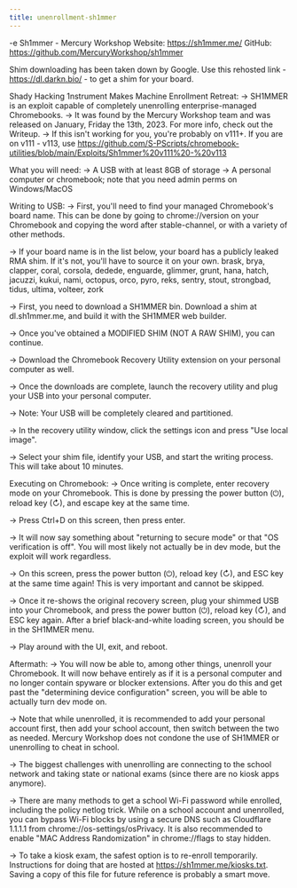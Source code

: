 ```yaml
---
title: unenrollment-sh1mmer
---
```


-e 
Sh1mmer - Mercury Workshop
Website: https://sh1mmer.me/
GitHub: https://github.com/MercuryWorkshop/sh1mmer

Shim downloading has been taken down by Google. Use this rehosted link - https://dl.darkn.bio/ - to get a shim for your board.

Shady Hacking 1nstrument Makes Machine Enrollment Retreat:
-> SH1MMER is an exploit capable of completely unenrolling enterprise-managed Chromebooks. 
-> It was found by the Mercury Workshop team and was released on January, Friday the 13th, 2023. For more info, check out the Writeup.
-> If this isn't working for you, you're probably on v111+. If you are on v111 - v113, use https://github.com/S-PScripts/chromebook-utilities/blob/main/Exploits/Sh1mmer%20v111%20-%20v113

What you will need:
-> A USB with at least 8GB of storage
-> A personal computer or chromebook; note that you need admin perms on Windows/MacOS

Writing to USB:
-> First, you'll need to find your managed Chromebook's board name. 
This can be done by going to chrome://version on your Chromebook and copying the word after stable-channel, or with a variety of other methods.

-> If your board name is in the list below, your board has a publicly leaked RMA shim. If it's not, you'll have to source it on your own.
brask, brya, clapper, coral, corsola, dedede, enguarde, glimmer, grunt, hana, hatch, jacuzzi, kukui, nami, octopus, orco, pyro, reks, sentry, stout, strongbad, tidus, ultima, volteer, zork

-> First, you need to download a SH1MMER bin. Download a shim at dl.sh1mmer.me, and build it with the SH1MMER web builder.

-> Once you've obtained a MODIFIED SHIM (NOT A RAW SHIM), you can continue.

-> Download the Chromebook Recovery Utility extension on your personal computer as well.

-> Once the downloads are complete, launch the recovery utility and plug your USB into your personal computer.

-> Note: Your USB will be completely cleared and partitioned.

-> In the recovery utility window, click the settings icon and press "Use local image".

-> Select your shim file, identify your USB, and start the writing process. This will take about 10 minutes.

Executing on Chromebook:
-> Once writing is complete, enter recovery mode on your Chromebook. 
This is done by pressing the power button (⏻), reload key (↻), and escape key at the same time.

-> Press Ctrl+D on this screen, then press enter.

-> It will now say something about "returning to secure mode" or that "OS verification is off". 
You will most likely not actually be in dev mode, but the exploit will work regardless.

-> On this screen, press the power button (⏻), reload key (↻), and ESC key at the same time again! This is very important and cannot be skipped.

-> Once it re-shows the original recovery screen, plug your shimmed USB into your Chromebook, and press the power button (⏻), reload key (↻), and ESC key again. 
After a brief black-and-white loading screen, you should be in the SH1MMER menu.

-> Play around with the UI, exit, and reboot.

Aftermath:
-> You will now be able to, among other things, unenroll your Chromebook. It will now behave entirely as if it is a personal computer and no longer contain spyware or blocker extensions. 
After you do this and get past the "determining device configuration" screen, you will be able to actually turn dev mode on.

-> Note that while unenrolled, it is recommended to add your personal account first, then add your school account, then switch between the two as needed. 
Mercury Workshop does not condone the use of SH1MMER or unenrolling to cheat in school.

-> The biggest challenges with unenrolling are connecting to the school network and taking state or national exams (since there are no kiosk apps anymore).

-> There are many methods to get a school Wi-Fi password while enrolled, including the policy netlog trick. 
While on a school account and unenrolled, you can bypass Wi-Fi blocks by using a secure DNS such as Cloudflare 1.1.1.1 from chrome://os-settings/osPrivacy.
It is also recommended to enable "MAC Address Randomization" in chrome://flags to stay hidden.

-> To take a kiosk exam, the safest option is to re-enroll temporarily. Instructions for doing that are hosted at https://sh1mmer.me/kiosks.txt. 
Saving a copy of this file for future reference is probably a smart move.

